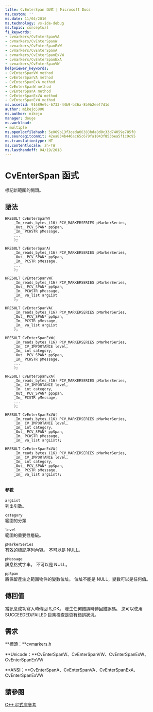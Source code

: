 ```yaml
---
title: CvEnterSpan 函式 | Microsoft Docs
ms.custom: ''
ms.date: 11/04/2016
ms.technology: vs-ide-debug
ms.topic: conceptual
f1_keywords:
- cvmarkers/CvEnterSpanVA
- cvmarkers/CvEnterSpanW
- cvmarkers/CvEnterSpanExW
- cvmarkers/CvEnterSpanA
- cvmarkers/CvEnterSpanExVW
- cvmarkers/CvEnterSpanExA
- cvmarkers/CvEnterSpanVW
helpviewer_keywords:
- CvEnterSpanVW method
- CvEnterSpanVA method
- CvEnterSpanExA method
- CvEnterSpanW method
- CvEnterSpanA method
- CvEnterSpanExVW method
- CvEnterSpanExW method
ms.assetid: 91689e9c-6733-44b9-b36a-8b9b2eef7d1d
author: mikejo5000
ms.author: mikejo
manager: douge
ms.workload:
- multiple
ms.openlocfilehash: 5e069b13f3ceda00383bda8d0c33d74059e785f0
ms.sourcegitcommit: 42ea834b446ac65c679fa1043f853bea5f1c9c95
ms.translationtype: HT
ms.contentlocale: zh-TW
ms.lasthandoff: 04/19/2018
---
```

# <a name="cventerspan-function"></a>CvEnterSpan 函式
標記新範圍的開頭。  
  
## <a name="syntax"></a>語法  
  
```  
HRESULT CvEnterSpanW(  
    _In_reads_bytes_(16) PCV_MARKERSERIES pMarkerSeries,   
    _Out_ PCV_SPAN* ppSpan,   
    _In_ PCWSTR pMessage,  
    ...   
    );   
  
HRESULT CvEnterSpanA(  
    _In_reads_bytes_(16) PCV_MARKERSERIES pMarkerSeries,   
    _Out_ PCV_SPAN* ppSpan,   
    _In_ PCSTR pMessage,   
    ...   
    );   
  
HRESULT CvEnterSpanVW(  
    _In_reads_bytes_(16) PCV_MARKERSERIES pMarkerSeries,   
    _Out_ PCV_SPAN* ppSpan,   
    _In_ PCWSTR pMessage,  
    _In_ va_list argList  
    );   
  
HRESULT CvEnterSpanVA(  
    _In_reads_bytes_(16) PCV_MARKERSERIES pMarkerSeries,   
    _Out_ PCV_SPAN* ppSpan,   
    _In_ PCSTR pMessage,   
    _In_ va_list argList  
    );   
  
HRESULT CvEnterSpanExW(  
    _In_reads_bytes_(16) PCV_MARKERSERIES pMarkerSeries,   
    _In_ CV_IMPORTANCE level,   
    _In_ int category,   
    _Out_ PCV_SPAN* ppSpan,   
    _In_ PCWSTR pMessage,   
    ...   
    );   
  
HRESULT CvEnterSpanExA(  
    _In_reads_bytes_(16) PCV_MARKERSERIES pMarkerSeries,   
    _In_ CV_IMPORTANCE level,   
    _In_ int category,   
    _Out_ PCV_SPAN* ppSpan,   
    _In_ PCSTR pMessage,   
    ...   
    );   
  
HRESULT CvEnterSpanExVW(  
    _In_reads_bytes_(16) PCV_MARKERSERIES pMarkerSeries,   
    _In_ CV_IMPORTANCE level,   
    _In_ int category,   
    _Out_ PCV_SPAN* ppSpan,   
    _In_ PCWSTR pMessage,   
    _In_ va_list argList);   
  
HRESULT CvEnterSpanExVA(  
    _In_reads_bytes_(16) PCV_MARKERSERIES pMarkerSeries,   
    _In_ CV_IMPORTANCE level,   
    _In_ int category,   
    _Out_ PCV_SPAN* ppSpan,   
    _In_ PCSTR pMessage,   
    _In_ va_list argList);  
  
```  
  
#### <a name="parameters"></a>參數  
 `argList`  
 列出引數。  
  
 `category`  
 範圍的分類  
  
 `level`  
 範圍的重要性層級。  
  
 `pMarkerSeries`  
 有效的標記序列內容。 不可以是 NULL。  
  
 `pMessage`  
 訊息格式字串。 不可以是 NULL。  
  
 `ppSpan`  
 將保留產生之範圍物件的變數位址。 位址不能是 NULL，變數可以是任何值。  
  
## <a name="return-value"></a>傳回值  
 當訊息成功寫入時傳回 S_OK。 發生任何錯誤時傳回錯誤碼。 您可以使用 SUCCEEDED/FAILED 巨集檢查是否有錯誤狀況。  
  
## <a name="requirements"></a>需求  
 **標頭︰**cvmarkers.h  
  
 **Unicode：**CvEnterSpanW、CvEnterSpanVW、CvEnterSpanExW、CvEnterSpanExVW  
  
 **ANSI：**CvEnterSpanA、CvEnterSpanVA、CvEnterSpanExA、CvEnterSpanExVW  
  
## <a name="see-also"></a>請參閱  
 [C++ 程式庫參考](../profiling/cpp-library-reference.md)